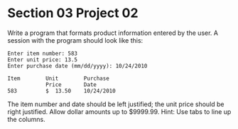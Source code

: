 # Section 03 Project 02

Write a program that formats product information entered by the user. A session with the program should look like this:

```text
Enter item number: 583
Enter unit price: 13.5
Enter purchase date (mm/dd/yyyy): 10/24/2010

Item        Unit        Purchase
            Price       Date
583         $  13.50    10/24/2010
```

The item number and date should be left justified; the unit price should be right justified. Allow dollar amounts up to $9999.99. Hint: Use tabs to line up the columns.
